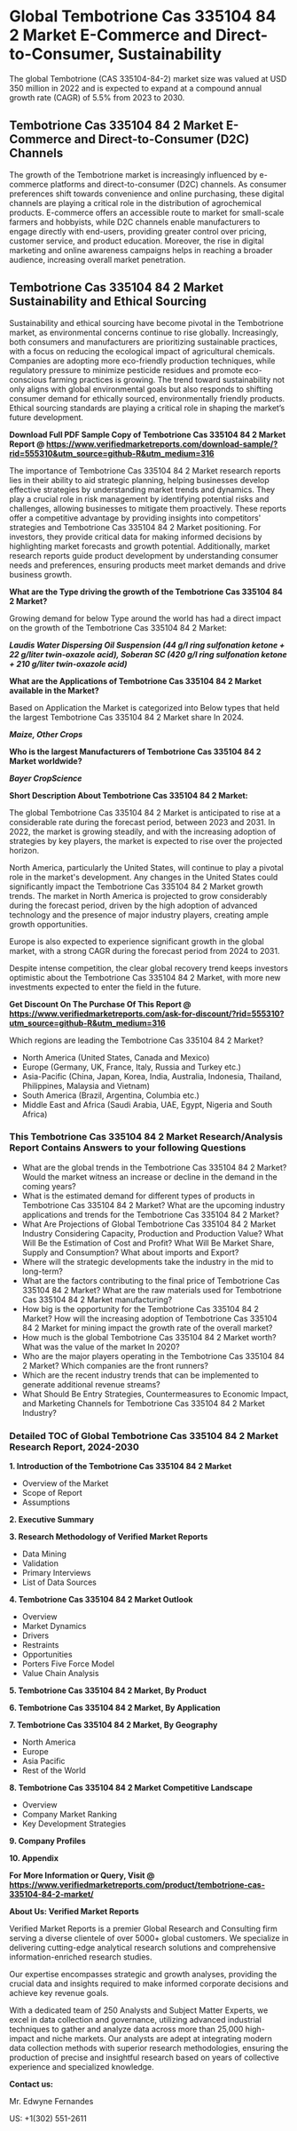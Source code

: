 <h1>Global Tembotrione Cas 335104 84 2 Market E-Commerce and Direct-to-Consumer, Sustainability</h1><p class=""><p>The global Tembotrione (CAS 335104-84-2) market size was valued at USD 350 million in 2022 and is expected to expand at a compound annual growth rate (CAGR) of 5.5% from 2023 to 2030.</p><h2>Tembotrione Cas 335104 84 2 Market E-Commerce and Direct-to-Consumer (D2C) Channels</h2><p>The growth of the Tembotrione market is increasingly influenced by e-commerce platforms and direct-to-consumer (D2C) channels. As consumer preferences shift towards convenience and online purchasing, these digital channels are playing a critical role in the distribution of agrochemical products. E-commerce offers an accessible route to market for small-scale farmers and hobbyists, while D2C channels enable manufacturers to engage directly with end-users, providing greater control over pricing, customer service, and product education. Moreover, the rise in digital marketing and online awareness campaigns helps in reaching a broader audience, increasing overall market penetration.</p><h2>Tembotrione Cas 335104 84 2 Market Sustainability and Ethical Sourcing</h2><p>Sustainability and ethical sourcing have become pivotal in the Tembotrione market, as environmental concerns continue to rise globally. Increasingly, both consumers and manufacturers are prioritizing sustainable practices, with a focus on reducing the ecological impact of agricultural chemicals. Companies are adopting more eco-friendly production techniques, while regulatory pressure to minimize pesticide residues and promote eco-conscious farming practices is growing. The trend toward sustainability not only aligns with global environmental goals but also responds to shifting consumer demand for ethically sourced, environmentally friendly products. Ethical sourcing standards are playing a critical role in shaping the market’s future development.</p></p><p class=""><strong>Download Full PDF Sample Copy of Tembotrione Cas 335104 84 2 Market Report @ <a href="https://www.verifiedmarketreports.com/download-sample/?rid=555310&utm_source=github-R&utm_medium=316" target="_blank">https://www.verifiedmarketreports.com/download-sample/?rid=555310&utm_source=github-R&utm_medium=316</a></strong></p><p>The importance of&nbsp;Tembotrione Cas 335104 84 2 Market research reports lies in their ability to aid strategic planning, helping businesses develop effective strategies by understanding market trends and dynamics. They play a crucial role in risk management by identifying potential risks and challenges, allowing businesses to mitigate them proactively. These reports offer a competitive advantage by providing insights into competitors' strategies and Tembotrione Cas 335104 84 2 Market positioning. For investors, they provide critical data for making informed decisions by highlighting market forecasts and growth potential. Additionally, market research reports guide product development by understanding consumer needs and preferences, ensuring products meet market demands and drive business growth.</p><p><strong>What are the&nbsp;Type driving the growth of the Tembotrione Cas 335104 84 2 Market?</strong></p><p id="" class="">Growing demand for below Type around the world has had a direct impact on the growth of the Tembotrione Cas 335104 84 2 Market:</p><p class=""><em><strong>Laudis Water Dispersing Oil Suspension (44 g/l ring sulfonation ketone + 22 g/liter twin-oxazole acid), Soberan SC (420 g/l ring sulfonation ketone + 210 g/liter twin-oxazole acid)</strong></em></p><p class=""><strong>What are the&nbsp;Applications&nbsp;of Tembotrione Cas 335104 84 2 Market available in the Market?</strong></p><p id="" class="">Based on Application the Market is categorized into Below types that held the largest Tembotrione Cas 335104 84 2 Market share In 2024.</p><p class=""><em><strong>Maize, Other Crops</strong></em></p><p class=""><strong>Who is the largest Manufacturers of Tembotrione Cas 335104 84 2 Market worldwide?</strong></p><p><em><strong>Bayer CropScience</strong></em></p><p id="" class=""><strong>Short Description About Tembotrione Cas 335104 84 2 Market:</strong></p><p>The global Tembotrione Cas 335104 84 2 Market is anticipated to rise at a considerable rate during the forecast period, between 2023 and 2031. In 2022, the market is growing steadily, and with the increasing adoption of strategies by key players, the market is expected to rise over the projected horizon.</p><p>North America, particularly the United States, will continue to play a pivotal role in the market's development. Any changes in the United States could significantly impact the Tembotrione Cas 335104 84 2 Market growth trends. The market in North America is projected to grow considerably during the forecast period, driven by the high adoption of advanced technology and the presence of major industry players, creating ample growth opportunities.</p><p>Europe is also expected to experience significant growth in the global market, with a strong CAGR during the forecast period from 2024 to 2031.</p><p>Despite intense competition, the clear global recovery trend keeps investors optimistic about the Tembotrione Cas 335104 84 2 Market, with more new investments expected to enter the field in the future.</p><p id="" class=""><strong>Get Discount On The Purchase Of This Report @ <a href="https://www.verifiedmarketreports.com/ask-for-discount/?rid=555310?utm_source=github-R&utm_medium=316" target="_blank">https://www.verifiedmarketreports.com/ask-for-discount/?rid=555310?utm_source=github-R&utm_medium=316</a></strong></p><p class="">Which regions are leading the Tembotrione Cas 335104 84 2 Market?</p><ul><li>North America (United States, Canada and Mexico)</li><li>Europe (Germany, UK, France, Italy, Russia and Turkey etc.)</li><li>Asia-Pacific (China, Japan, Korea, India, Australia, Indonesia, Thailand, Philippines, Malaysia and Vietnam)</li><li>South America (Brazil, Argentina, Columbia etc.)</li><li>Middle East and Africa (Saudi Arabia, UAE, Egypt, Nigeria and South Africa)</li></ul><h3 id="" class="">This Tembotrione Cas 335104 84 2 Market Research/Analysis Report Contains Answers to your following Questions</h3><ul><li>What are the global trends in the Tembotrione Cas 335104 84 2 Market? Would the market witness an increase or decline in the demand in the coming years?</li><li>What is the estimated demand for different types of products in Tembotrione Cas 335104 84 2 Market? What are the upcoming industry applications and trends for the Tembotrione Cas 335104 84 2 Market?</li><li>What Are Projections of Global Tembotrione Cas 335104 84 2 Market Industry Considering Capacity, Production and Production Value? What Will Be the Estimation of Cost and Profit? What Will Be Market Share, Supply and Consumption? What about imports and Export?</li><li>Where will the strategic developments take the industry in the mid to long-term?</li><li>What are the factors contributing to the final price of Tembotrione Cas 335104 84 2 Market? What are the raw materials used for Tembotrione Cas 335104 84 2 Market manufacturing?</li><li>How big is the opportunity for the Tembotrione Cas 335104 84 2 Market? How will the increasing adoption of Tembotrione Cas 335104 84 2 Market for mining impact the growth rate of the overall market?</li><li>How much is the global Tembotrione Cas 335104 84 2 Market worth? What was the value of the market In 2020?</li><li>Who are the major players operating in the Tembotrione Cas 335104 84 2 Market? Which companies are the front runners?</li><li>Which are the recent industry trends that can be implemented to generate additional revenue streams?</li><li>What Should Be Entry Strategies, Countermeasures to Economic Impact, and Marketing Channels for Tembotrione Cas 335104 84 2 Market Industry?</li></ul><h3 id="" class="">Detailed TOC of Global Tembotrione Cas 335104 84 2 Market Research Report, 2024-2030</h3><p id="" class=""><strong>1. Introduction of the Tembotrione Cas 335104 84 2 Market</strong></p><ul><li>Overview of the Market</li><li>Scope of Report</li><li>Assumptions</li></ul><p id="" class=""><strong>2. Executive Summary</strong></p><p id="" class=""><strong>3. Research Methodology of Verified Market Reports</strong></p><ul><li>Data Mining</li><li>Validation</li><li>Primary Interviews</li><li>List of Data Sources</li></ul><p id="" class=""><strong>4. Tembotrione Cas 335104 84 2 Market Outlook</strong></p><ul><li>Overview</li><li>Market Dynamics</li><li>Drivers</li><li>Restraints</li><li>Opportunities</li><li>Porters Five Force Model</li><li>Value Chain Analysis</li></ul><p id="" class=""><strong>5. Tembotrione Cas 335104 84 2 Market, By Product</strong></p><p id="" class=""><strong>6. Tembotrione Cas 335104 84 2 Market, By Application</strong></p><p id="" class=""><strong>7. Tembotrione Cas 335104 84 2 Market, By Geography</strong></p><ul><li>North America</li><li>Europe</li><li>Asia Pacific</li><li>Rest of the World</li></ul><p id="" class=""><strong>8. Tembotrione Cas 335104 84 2 Market Competitive Landscape</strong></p><ul><li>Overview</li><li>Company Market Ranking</li><li>Key Development Strategies</li></ul><p id="" class=""><strong>9. Company Profiles</strong></p><p id="" class=""><strong>10. Appendix</strong></p><p id="" class=""><strong>For More Information or Query, Visit @ <a href="https://www.verifiedmarketreports.com/product/tembotrione-cas-335104-84-2-market/" target="_blank">https://www.verifiedmarketreports.com/product/tembotrione-cas-335104-84-2-market/</a></strong></p><p id="" class=""><strong>About Us: Verified Market Reports</strong></p><p id="" class="">Verified Market Reports is a premier Global Research and Consulting firm serving a diverse clientele of over 5000+ global customers. We specialize in delivering cutting-edge analytical research solutions and comprehensive information-enriched research studies.</p><p id="" class="">Our expertise encompasses strategic and growth analyses, providing the crucial data and insights required to make informed corporate decisions and achieve key revenue goals.</p><p id="" class="">With a dedicated team of 250 Analysts and Subject Matter Experts, we excel in data collection and governance, utilizing advanced industrial techniques to gather and analyze data across more than 25,000 high-impact and niche markets. Our analysts are adept at integrating modern data collection methods with superior research methodologies, ensuring the production of precise and insightful research based on years of collective experience and specialized knowledge.</p><p id="" class=""><strong>Contact us:</strong></p><p id="" class="">Mr. Edwyne Fernandes</p><p id="" class="">US: +1(302) 551-2611</p>